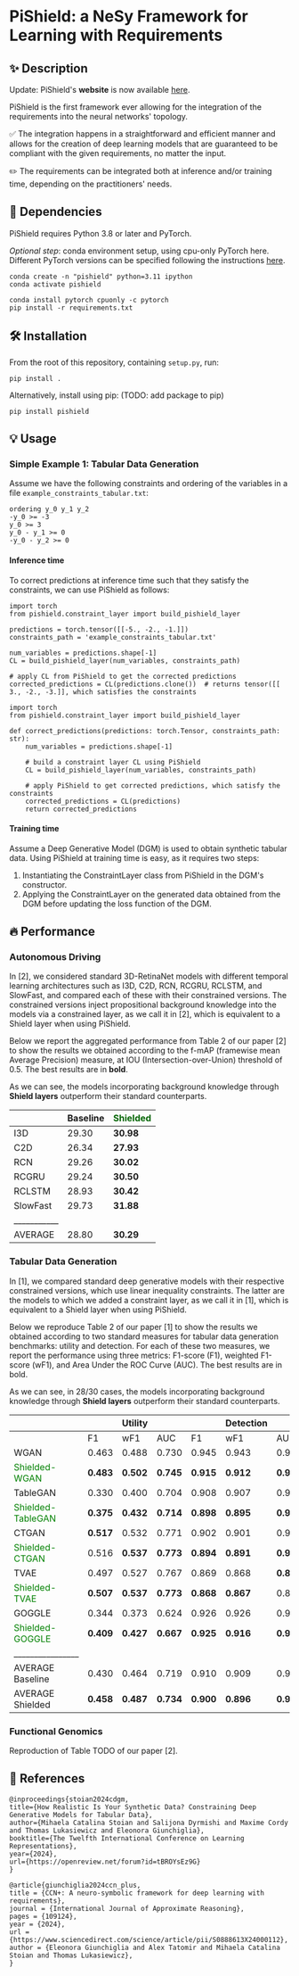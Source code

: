 # PiShield: a NeSy Framework for Learning with Requirements

## :sparkles: Description

Update: PiShield's **website** is now available [here](https://sites.google.com/view/pishield).

PiShield is the first framework ever allowing for the integration of the requirements into the neural networks' topology.

:white_check_mark: The integration happens in a straightforward and efficient manner and allows for the creation of deep learning models that are guaranteed to be compliant with the given requirements, no matter the input.

:pencil2: The requirements can be integrated both at inference and/or training time, depending on the practitioners' needs.


## :pushpin: Dependencies
PiShield requires Python 3.8 or later and PyTorch.

*Optional step*: conda environment setup, using cpu-only PyTorch here. Different PyTorch versions can be specified following the instructions [here](https://pytorch.org/get-started/locally/).
```
conda create -n "pishield" python=3.11 ipython 
conda activate pishield

conda install pytorch cpuonly -c pytorch 
pip install -r requirements.txt
```

## :hammer_and_wrench: Installation
From the root of this repository, containing `setup.py`, run:
```
pip install .
```

Alternatively, install using pip: (TODO: add package to pip)
```
pip install pishield
```

## :bulb: Usage

### Simple Example 1: Tabular Data Generation
Assume we have the following constraints and ordering of the variables in a file `example_constraints_tabular.txt`:
```
ordering y_0 y_1 y_2
-y_0 >= -3
y_0 >= 3
y_0 - y_1 >= 0
-y_0 - y_2 >= 0
```

#### Inference time
To correct predictions at inference time such that they satisfy the constraints, we can use PiShield as follows:
```
import torch
from pishield.constraint_layer import build_pishield_layer

predictions = torch.tensor([[-5., -2., -1.]])
constraints_path = 'example_constraints_tabular.txt'

num_variables = predictions.shape[-1]
CL = build_pishield_layer(num_variables, constraints_path)

# apply CL from PiShield to get the corrected predictions
corrected_predictions = CL(predictions.clone())  # returns tensor([[ 3., -2., -3.]], which satisfies the constraints
```

```
import torch
from pishield.constraint_layer import build_pishield_layer

def correct_predictions(predictions: torch.Tensor, constraints_path: str):
    num_variables = predictions.shape[-1]
    
    # build a constraint layer CL using PiShield
    CL = build_pishield_layer(num_variables, constraints_path)
    
    # apply PiShield to get corrected predictions, which satisfy the constraints
    corrected_predictions = CL(predictions)
    return corrected_predictions
```

#### Training time
Assume a Deep Generative Model (DGM) is used to obtain synthetic tabular data.
Using PiShield at training time is easy, as it requires two steps:
1. Instantiating the ConstraintLayer class from PiShield in the DGM's constructor.
2. Applying the ConstraintLayer on the generated data obtained from the DGM before updating the loss function of the DGM.

## :fire: Performance


### Autonomous Driving

In [2], we considered standard 3D-RetinaNet models with different temporal learning architectures such as I3D, C2D, RCN, RCGRU, RCLSTM, and SlowFast, and compared each of these with their constrained versions.
The constrained versions inject propositional background knowledge into the models via a constrained layer, as we call it in [2], which is equivalent to a Shield layer when using PiShield.

Below we report the aggregated performance from Table 2 of our paper [2] to show the results we obtained according to the f-mAP (framewise mean Average Precision) measure, at IOU (Intersection-over-Union) threshold of 0.5. 
The best results are in **bold**.

As we can see, the models incorporating background knowledge through **Shield layers** outperform their standard counterparts.

| 	          | Baseline 	 | <span style="color:darkgreen">Shielded</span>  	 |
|------------|------------|--------------------------------------------------|
| I3D      	 | 29.30    	 | **30.98**     	                                  |
| C2D      	 | 26.34    	 | **27.93**     	                                  |
| RCN      	 | 29.26    	 | **30.02**     	                                  |
| RCGRU    	 | 29.24    	 | **30.50**     	                                  |
| RCLSTM   	 | 28.93    	 | **30.42**     	                                  |
| SlowFast 	 | 29.73    	 | **31.88**     	                                  |
|___________ |
| AVERAGE    | 	28.80	    | **30.29**	                                       |																						


### Tabular Data Generation

In [1], we compared standard deep generative models with their respective constrained versions, which use linear inequality constraints.
The latter are the models to which we added a constraint layer, as we call it in [1], which is equivalent to a Shield layer when using PiShield.

Below we reproduce Table 2 of our paper [1] to show the results we obtained according to two standard measures for tabular data generation benchmarks: utility and detection.
For each of these two measures, we report the performance using three metrics: F1-score (F1), weighted F1-score (wF1), and Area Under the ROC Curve (AUC).
The best results are in bold.

As we can see, in 28/30 cases, the models incorporating background knowledge through **Shield layers** outperform their standard counterparts.

|                                                    |            | Utility   |             |            | Detection  |           |               
|----------------------------------------------------|------------|-----------|-------------|------------|------------|-----------|
|                                                    | F1         | wF1       | AUC         | F1         | wF1        | AUC       |
| WGAN                                               | 0.463      | 0.488     | 0.730       | 0.945      | 0.943      | 0.954     |
| <span style="color:green">Shielded-WGAN</span>     | **0.483**  | **0.502** | **0.745**   | **0.915**  | **0.912**  | **0.934** |
| TableGAN                                           | 0.330      | 0.400     | 0.704       | 0.908      | 0.907      | 0.926     |
| <span style="color:green">Shielded-TableGAN</span> | **0.375**  | **0.432** | **0.714**   | **0.898**  | **0.895**  | **0.917** |
| CTGAN                                              | **0.517**  | 0.532     | 0.771       | 0.902      | 0.901      | 0.920     |
| <span style="color:green">Shielded-CTGAN</span>    | 0.516      | **0.537** | **0.773**   | **0.894**  | **0.891**  | **0.919** |
| TVAE                                               | 0.497      | 0.527     | 0.767       | 0.869      | 0.868      | **0.892** |
| <span style="color:green">Shielded-TVAE</span>     | **0.507**  | **0.537** | **0.773**   | **0.868**  | **0.867**  | 0.898     |
| GOGGLE                                             | 0.344      | 0.373     | 0.624       | 0.926      | 0.926      | 0.943     |
| <span style="color:green">Shielded-GOGGLE</span>   | **0.409**  | **0.427** | **0.667**   | **0.925**  | **0.916**  | **0.937** |
| ________________                                   |
| AVERAGE Baseline	                                  | 0.430	     | 0.464     | 	0.719	     | 0.910	     | 0.909      | 	0.927    |
| AVERAGE Shielded 	                                 | **0.458**	 | **0.487** | 	**0.734**	 | **0.900**	 | **0.896**	 | **0.921** |

### Functional Genomics

Reproduction of Table TODO of our paper [2].



## :memo: References

```
@inproceedings{stoian2024cdgm,
title={How Realistic Is Your Synthetic Data? Constraining Deep Generative Models for Tabular Data},
author={Mihaela Catalina Stoian and Salijona Dyrmishi and Maxime Cordy and Thomas Lukasiewicz and Eleonora Giunchiglia},
booktitle={The Twelfth International Conference on Learning Representations},
year={2024},
url={https://openreview.net/forum?id=tBROYsEz9G}
}

@article{giunchiglia2024ccn_plus,
title = {CCN+: A neuro-symbolic framework for deep learning with requirements},
journal = {International Journal of Approximate Reasoning},
pages = {109124},
year = {2024},
url = {https://www.sciencedirect.com/science/article/pii/S0888613X24000112},
author = {Eleonora Giunchiglia and Alex Tatomir and Mihaela Catalina Stoian and Thomas Lukasiewicz},
}
```
